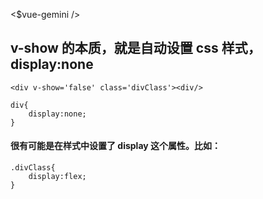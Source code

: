 <$vue-gemini />

## v-show 的本质，就是自动设置 css 样式，display:none

```
<div v-show='false' class='divClass'><div/>
```

```
div{
	display:none;
}
```

#### 很有可能是在样式中设置了 display 这个属性。比如：

```
.divClass{
	display:flex;
}
```
